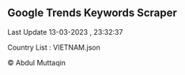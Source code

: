 

## Google Trends Keywords Scraper 
 
Last Update 13-03-2023 , 23:32:37

Country List :
VIETNAM.json



© Abdul Muttaqin 
